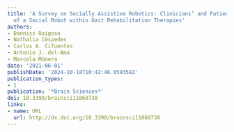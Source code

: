 ```yaml
---
title: 'A Survey on Socially Assistive Robotics: Clinicians’ and Patients’ Perception
  of a Social Robot within Gait Rehabilitation Therapies'
authors:
- Denniss Raigoso
- Nathalia Céspedes
- Carlos A. Cifuentes
- Antonio J. del-Ama
- Marcela Múnera
date: '2021-06-01'
publishDate: '2024-10-18T10:42:48.059358Z'
publication_types:
- 1
publication: '*Brain Sciences*'
doi: 10.3390/brainsci11060738
links:
- name: URL
  url: http://dx.doi.org/10.3390/brainsci11060738
---
```


